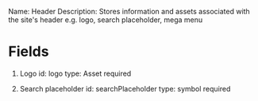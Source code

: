 Name: Header
Description: Stores information and assets associated with the site's header e.g. logo, search placeholder, mega menu

# Fields

1. Logo
   id: logo
   type: Asset
   required

2. Search placeholder
   id: searchPlaceholder
   type: symbol
   required
